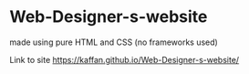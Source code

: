 # Web-Designer-s-website
made using pure HTML and CSS (no frameworks used)

Link to site
https://kaffan.github.io/Web-Designer-s-website/
